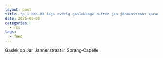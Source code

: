 ```yaml
---
layout: post
title: "p 1 bzb-03 ibgs overig gaslekkage buiten jan jannenstraat sprang-capelle 207131 207093"
date: 2025-08-08
categories: 
  - rss
tags: 
  - feed
---
```


Gaslek op Jan Jannenstraat in Sprang-Capelle
